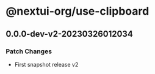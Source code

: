 # @nextui-org/use-clipboard

## 0.0.0-dev-v2-20230326012034

### Patch Changes

- First snapshot release v2
